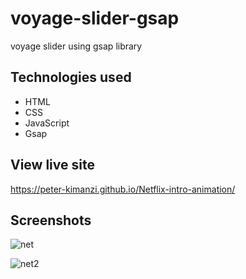 # voyage-slider-gsap

voyage slider using gsap library


## Technologies used

* HTML
* CSS
* JavaScript
* Gsap

## View live site

https://peter-kimanzi.github.io/Netflix-intro-animation/


## Screenshots

![net](https://user-images.githubusercontent.com/71552773/171847182-15165fb6-ded6-4d42-9946-4a01ed7d57ea.PNG)

![net2](https://user-images.githubusercontent.com/71552773/171847222-6d63bc84-456b-4520-b759-c1775378dc4b.PNG)
